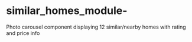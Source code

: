 # similar_homes_module-
Photo carousel component displaying 12 similar/nearby homes with rating and price info

